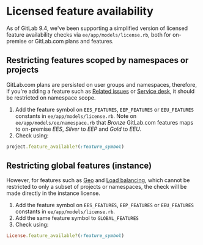# Licensed feature availability

As of GitLab 9.4, we've been supporting a simplified version of licensed 
feature availability checks via `ee/app/models/license.rb`, both for 
on-premise or GitLab.com plans and features.

## Restricting features scoped by namespaces or projects

GitLab.com plans are persisted on user groups and namespaces, therefore, if you're adding a
feature such as [Related issues](../user/project/issues/related_issues.md) or 
[Service desk](../user/project/service_desk.md), 
it should be restricted on namespace scope.

1. Add the feature symbol on `EES_FEATURES`, `EEP_FEATURES` or `EEU_FEATURES` constants in 
  `ee/app/models/license.rb`. Note on `ee/app/models/ee/namespace.rb` that _Bronze_ GitLab.com 
  features maps to on-premise _EES_, _Silver_ to _EEP_ and _Gold_ to _EEU_.
2. Check using:

```ruby
project.feature_available?(:feature_symbol)
```

## Restricting global features (instance)

However, for features such as [Geo](../gitlab-geo/README.md) and 
[Load balancing](../administration/database_load_balancing.md), which cannot be restricted 
to only a subset of projects or namespaces, the check will be made directly in 
the instance license.

1. Add the feature symbol on `EES_FEATURES`, `EEP_FEATURES` or `EEU_FEATURES` constants in 
  `ee/app/models/license.rb`.
2. Add the same feature symbol to `GLOBAL_FEATURES`
3. Check using:

```ruby
License.feature_available?(:feature_symbol)
```
